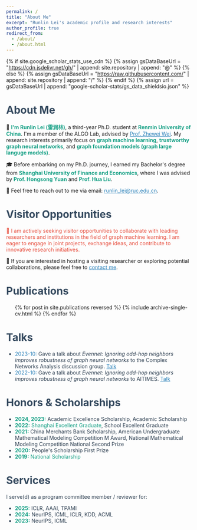```yaml
---
permalink: /
title: "About Me"
excerpt: "Runlin Lei's academic profile and research interests"
author_profile: true
redirect_from: 
  - /about/
  - /about.html
---
```


{% if site.google_scholar_stats_use_cdn %}
{% assign gsDataBaseUrl = "https://cdn.jsdelivr.net/gh/" | append: site.repository | append: "@" %}
{% else %}
{% assign gsDataBaseUrl = "https://raw.githubusercontent.com/" | append: site.repository | append: "/" %}
{% endif %}
{% assign url = gsDataBaseUrl | append: "google-scholar-stats/gs_data_shieldsio.json" %}

<span class='anchor' id='about-me'></span>

# <span class="section-title" style="color: #34495E;">About Me</span>

<div class="section-content about-me" style="border-left-color: #34495E;">
  <p>
    👋 <strong style="color: #16A085;">I'm Runlin Lei (雷润林)</strong>, a third-year Ph.D. student at <strong style="color: #16A085;">Renmin University of China</strong>. I'm a member of the ALGO Lab, advised by <a href="http://www.weizhewei.com" class="link" style="color: #2980B9;">Prof. Zhewei Wei</a>.  
    My research interests primarily focus on <strong style="color: #16A085;">graph machine learning</strong>, <strong style="color: #16A085;">trustworthy graph neural networks</strong>, and <strong style="color: #16A085;">graph foundation models (graph large languge models)</strong>.
  </p>
  
  <p>
    🎓 Before embarking on my Ph.D. journey, I earned my Bachelor's degree from <strong style="color: #16A085;">Shanghai University of Finance and Economics</strong>, where I was advised by <strong style="color: #16A085;">Prof. Hongsong Yuan</strong> and <strong style="color: #16A085;">Prof. Hua Liu</strong>.
  </p>
  
  <p>
    📧 Feel free to reach out to me via email: 
    <a href="mailto:runlin_lei@ruc.edu.cn" class="link" style="color: #2980B9;">runlin_lei@ruc.edu.cn</a>.
  </p>
</div>

# <span class="section-title" style="color: #34495E;">Visitor Opportunities</span>

<div class="section-content visitor-opportunities" style="border-left-color: #F39C12;">
  <p class="highlight" style="color: #E74C3C;">
    🚀 I am actively seeking visitor opportunities to collaborate with leading researchers and institutions in the field of graph machine learning. I am eager to engage in joint projects, exchange ideas, and contribute to innovative research initiatives.
  </p>
  <p>
    🤝 If you are interested in hosting a visiting researcher or exploring potential collaborations, please feel free to <a href="mailto:runlin_lei@ruc.edu.cn" class="link bold" style="color: #2980B9;">contact me</a>.
  </p>
</div>

# <span class="section-title" style="color: #34495E;">Publications</span>

<ul class="publications-list">
  {% for post in site.publications reversed %}
    {% include archive-single-cv.html %}
  {% endfor %}
</ul>

# <span class="section-title" style="color: #34495E;">Talks</span>

<ul class="talks-list" style="color: #2C3E50;">
  <li>
    <span class="date" style="color: #2980B9;">2023-10:</span> 
    Gave a talk about <em>Evennet: Ignoring odd-hop neighbors improves robustness of graph neural networks</em> to the Complex Networks Analysis discussion group. 
    <a href="https://www.iit.demokritos.gr/complex-networks-analysis-think-tank/" class="link" style="color: #2980B9;">Talk</a>
  </li>
  <li>
    <span class="date" style="color: #2980B9;">2022-10:</span> 
    Gave a talk about <em>Evennet: Ignoring odd-hop neighbors improves robustness of graph neural networks</em> to AITIMES. 
    <a href="https://www.bilibili.com/video/BV1xt4y1T74f/" class="link" style="color: #2980B9;">Talk</a>
  </li>
</ul>

# <span class="section-title" style="color: #34495E;">Honors & Scholarships</span>

<div class="section-content honors-scholarships" style="border-left-color: #34495E;">
  <ul class="honors-list" style="color: #2C3E50;">
    <li><strong style="color: #16A085;">2024, 2023:</strong> Academic Excellence Scholarship, Academic Scholarship</li>
    <li><strong style="color: #16A085;">2022:</strong> <span class="highlight" style="color: #16A085;">Shanghai Excellent Graduate</span>, School Excellent Graduate</li>
    <li><strong style="color: #16A085;">2021:</strong> China Merchants Bank Scholarship, American Undergraduate Mathematical Modeling Competition M Award, National Mathematical Modeling Competition National Second Prize</li>
    <li><strong style="color: #16A085;">2020:</strong> People's Scholarship First Prize</li>
    <li><strong style="color: #16A085;">2019:</strong> <span class="highlight" style="color: #16A085;">National Scholarship</span></li>
  </ul>
</div>

# <span class="section-title" style="color: #34495E;">Services</span>

<div class="section-content services" style="border-left-color: #34495E;">
  <p style="color: #2C3E50;">I serve(d) as a program committee member / reviewer for:</p>
  <ul class="services-list" style="color: #2C3E50;">
    <li><strong style="color: #16A085;">2025:</strong> ICLR, AAAI, TPAMI</li>
    <li><strong style="color: #16A085;">2024:</strong> NeurIPS, ICML, ICLR, KDD, ACML</li>
    <li><strong style="color: #16A085;">2023:</strong> NeurIPS, ICML</li>
  </ul>
</div>
